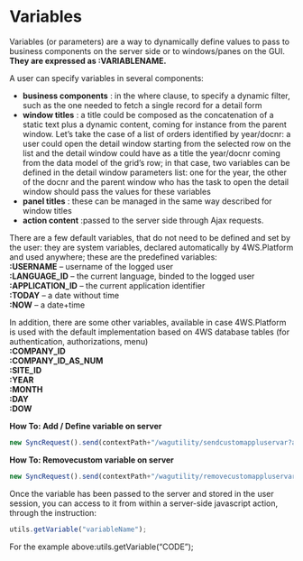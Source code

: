 # Variables

Variables \(or parameters\) are a way to dynamically define values to pass to business components on the server side or to windows/panes on the GUI.  
**They are expressed as :VARIABLENAME.**

A user can specify variables in several components:

* **business components** : in the where clause, to specify a dynamic filter, such as the one needed to fetch a single record for a detail form
* **window titles** : a title could be composed as the concatenation of a static text plus a dynamic content, coming for instance from the parent window. Let’s take the case of a list of orders identified by year/docnr: a user could open the detail window starting from the selected row on the list and the detail window could have as a title the year/docnr coming from the data model of the grid’s row; in that case, two variables can be defined in the detail window parameters list: one for the year, the other of the docnr and the parent window who has the task to open the detail window should pass the values for these variables
* **panel titles** : these can be managed in the same way described for window titles
* **action content** :passed to the server side through Ajax requests.

There are a few default variables, that do not need to be defined and set by the user: they are system variables, declared automatically by 4WS.Platform and used anywhere; these are the predefined variables:  
**:USERNAME** – username of the logged user  
**:LANGUAGE\_ID** – the current language, binded to the logged user  
**:APPLICATION\_ID** – the current application identifier  
**:TODAY** – a date without time  
**:NOW** – a date+time

In addition, there are some other variables, available in case 4WS.Platform is used with the default implementation based on 4WS database tables \(for authentication, authorizations, menu\)  
**:COMPANY\_ID**  
**:COMPANY\_ID\_AS\_NUM**  
**:SITE\_ID**  
**:YEAR**  
**:MONTH**  
**:DAY**  
**:DOW**

**How To: Add / Define variable on server**

```javascript
new SyncRequest().send(contextPath+"/wagutility/sendcustomappluservar?applicationId="+window.applicationId+"&amp;code=CODE&amp;value=VALUE", "POST",'',"application/json");
```

**How To: Removecustom variable on server**

```javascript
new SyncRequest().send(contextPath+"/wagutility/removecustomappluservar?applicationId="+window.applicationId+"&amp;code=CODE", "POST",'',"application/json");
```

Once the variable has been passed to the server and stored in the user session, you can access to it from within a server-side javascript action, through the instruction:

```javascript
utils.getVariable("variableName");
```

For the example above:utils.getVariable\(“CODE”\);

